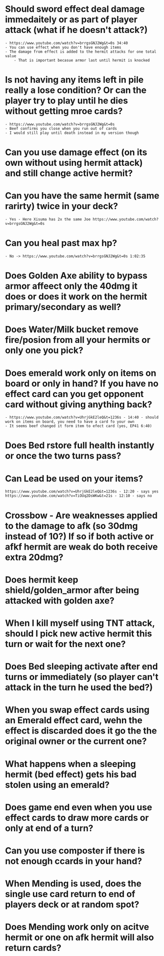 # Should sword effect deal damage immedaitely or as part of player attack (what if he doesn't attack?)
	- https://www.youtube.com/watch?v=brrgsGNJ2Wg&t=0s 34:40
	- You can use effect when you don't have enough items
	- The damage from effect is added to the hermit attacks for one total value
		- That is important becasue armor last until hermit is knocked
# Is not having any items left in pile really a lose condition? Or can the player try to play until he dies without getting mroe cards?
	- https://www.youtube.com/watch?v=brrgsGNJ2Wg&t=0s
	- Beef confirms you close when you run out of cards
	- I would still play until death instead in my version though
# Can you use damage effect (on its own without using hermit attack) and still change active hermit?
# Can you have the same hermit (same rarirty) twice in your deck?
	- Yes - Here Xisuma has 2x the same Joe https://www.youtube.com/watch?v=brrgsGNJ2Wg&t=0s
# Can you heal past max hp?
	- No -> https://www.youtube.com/watch?v=brrgsGNJ2Wg&t=0s 1:02:35
# Does Golden Axe ability to bypass armor affeect only the 40dmg it does or does it work on the hermit primary/secondary as well?
# Does Water/Milk bucket remove fire/posion from all your hermits or only one you pick?
# Does emerald work only on items on board or only in hand? If you have no effect card can you get opponent card without giving anything back?
	- https://www.youtube.com/watch?v=UhrjGkE2leQ&t=1236s - 14:40 - should work on items on board, you need to have a card fo your own
	- It seems beef changed it form item to efect card (yes, EP41 6:40)
# Does Bed rstore full health instantly or once the two turns pass?
# Can Lead be used on your items? 
	https://www.youtube.com/watch?v=UhrjGkE2leQ&t=1236s - 12:20 - says yes
	https://www.youtube.com/watch?v=TiOUq2DsWKw&t=21s - 12:10 - says no
# Crossbow - Are weaknesses applied to the damage to afk (so 30dmg instead of 10?) If so if both active or afkf hermit are weak do both receive extra 20dmg?
# Does hermit keep shield/golden_armor after being attacked with golden axe?
# When I kill myself using TNT attack, should I pick new active hermit this turn or wait for the next one?
# Does Bed sleeping activate after end turns or immediately (so player can't attack in the turn he used the bed?)
# When you swap effect cards using an Emerald effect card, wehn the effect is discarded does it go the the original owner or the current one?
# What happens when a sleeping hermit (bed effect) gets his bad stolen using an emerald?
# Does game end even when you use effect cards to draw more cards or only at end of a turn?
# Can you use composter if there is not enough ccards in your hand?
# When Mending is used, does the single use card return to end of players deck or at random spot?
# Does Mending work only on acitve hermit or one on afk hermit will also return cards?